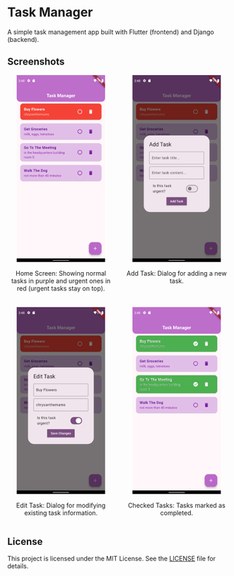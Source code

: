 # Task Manager

A simple task management app built with Flutter (frontend) and Django (backend).

## Screenshots

<div style="display: grid; grid-template-columns: repeat(2, 1fr); gap: 20px;">

  <div style="text-align: center;">
    <img src="screenshots/Screenshot_1734964887.png" alt="Home Screen" style="width: 100%; max-width: 200px;">
    <p>Home Screen: Showing normal tasks in purple and urgent ones in red (urgent tasks stay on top).</p>
  </div>

  <div style="text-align: center;">
    <img src="screenshots/Screenshot_1734964893.png" alt="Add Task" style="width: 100%; max-width: 200px;">
    <p>Add Task: Dialog for adding a new task.</p>
  </div>

  <div style="text-align: center;">
    <img src="screenshots/Screenshot_1734964900.png" alt="Edit Task" style="width: 100%; max-width: 200px;">
    <p>Edit Task: Dialog for modifying existing task information.</p>
  </div>

  <div style="text-align: center;">
    <img src="screenshots/Screenshot_1734964918.png" alt="Checked Tasks" style="width: 100%; max-width: 200px;">
    <p>Checked Tasks: Tasks marked as completed.</p>
  </div>

</div>

## License

This project is licensed under the MIT License. See the [LICENSE](LICENSE) file for details.
